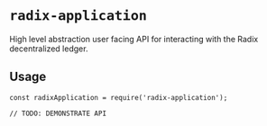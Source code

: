 # `radix-application`

High level abstraction user facing API for interacting with the Radix decentralized ledger.

## Usage

```
const radixApplication = require('radix-application');

// TODO: DEMONSTRATE API
```
